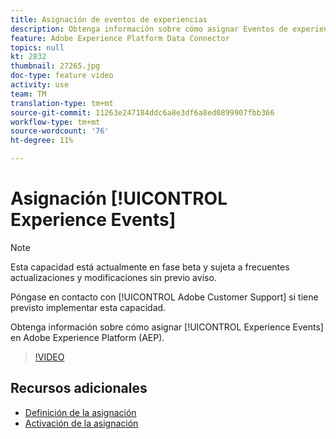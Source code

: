 ```yaml
---
title: Asignación de eventos de experiencias
description: Obtenga información sobre cómo asignar Eventos de experiencias en Adobe Experience Platform (AEP)
feature: Adobe Experience Platform Data Connector
topics: null
kt: 2832
thumbnail: 27265.jpg
doc-type: feature video
activity: use
team: TM
translation-type: tm+mt
source-git-commit: 11263e247184ddc6a8e3df6a8ed0899907fbb366
workflow-type: tm+mt
source-wordcount: '76'
ht-degree: 11%

---
```



# Asignación [!UICONTROL Experience Events]

>[!NOTE]
>
>Esta capacidad está actualmente en fase beta y sujeta a frecuentes actualizaciones y modificaciones sin previo aviso.
>
>Póngase en contacto con [!UICONTROL Adobe Customer Support] si tiene previsto implementar esta capacidad.

Obtenga información sobre cómo asignar [!UICONTROL Experience Events] en Adobe Experience Platform (AEP).

>[!VIDEO](https://video.tv.adobe.com/v/27265?quality=12)

## Recursos adicionales

* [Definición de la asignación](https://docs.adobe.com/content/help/en/campaign-standard/using/administrating/mapping-campaign-and-aep-data/aep-mapping-definition.html)
* [Activación de la asignación](https://docs.adobe.com/content/help/en/campaign-standard/using/administrating/mapping-campaign-and-aep-data/aep-mapping-activation.html)

